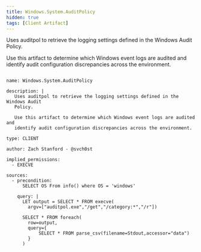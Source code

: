 ```yaml
---
title: Windows.System.AuditPolicy
hidden: true
tags: [Client Artifact]
---
```


Uses auditpol to retrieve the logging settings defined in the Windows Audit
Policy.

Use this artifact to determine which Windows event logs are audited and
identify audit configuration discrepancies across the environment.


<pre><code class="language-yaml">
name: Windows.System.AuditPolicy

description: |
   Uses auditpol to retrieve the logging settings defined in the Windows Audit
   Policy.

   Use this artifact to determine which Windows event logs are audited and
   identify audit configuration discrepancies across the environment.

type: CLIENT

author: Zach Stanford - @svch0st

implied_permissions:
  - EXECVE

sources:
  - precondition:
      SELECT OS From info() where OS = 'windows'

    query: |
      LET output = SELECT * FROM execve(
        argv=["auditpol.exe","/get","/category:*","/r"])

      SELECT * FROM foreach(
        row=output,
        query={
            SELECT * FROM parse_csv(filename=Stdout,accessor="data")
        }
      )

</code></pre>


